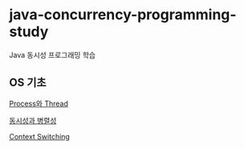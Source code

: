 # java-concurrency-programming-study
Java 동시성 프로그래밍 학습

## OS 기초
[Process와 Thread](./docs/1.%20OS%20basic/Process%20and%20Thread.md)

[동시성과 병렬성](./docs/1.%20OS%20basic/Parrallel%20and%20Concurrent.md)

[Context Switching](./docs/1.%20OS%20basic/Context%20Switch.md)